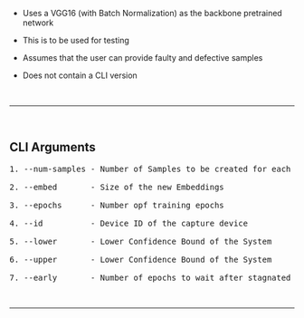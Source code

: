 - Uses a VGG16 (with Batch Normalization) as the backbone pretrained network

- This is to be used for testing

- Assumes that the user can provide faulty and defective samples

- Does not contain a CLI version

&nbsp;

---

&nbsp;

## **CLI Arguments**

<pre>
1. --num-samples - Number of Samples to be created for each class in the Dataset

2. --embed       - Size of the new Embeddings

3. --epochs      - Number opf training epochs

4. --id          - Device ID of the capture device

5. --lower       - Lower Confidence Bound of the System

6. --upper       - Lower Confidence Bound of the System

7. --early       - Number of epochs to wait after stagnated validation metrics before stopping the training
</pre>

&nbsp;

---